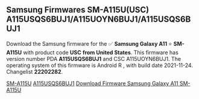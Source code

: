 <h2>Samsung Firmwares SM-A115U(USC) A115USQS6BUJ1/A115UOYN6BUJ1/A115USQS6BUJ1</h2>
Download the Samsung firmware for the ✅ <strong>Samsung Galaxy A11 </strong> ⭐ <strong>SM-A115U</strong> with product code <strong>USC</strong> <strong> from United States</strong>. This firmware has version number PDA <strong>A115USQS6BUJ1</strong> and CSC A115UOYN6BUJ1. The operating system of this firmware is Android R , with build date 2021-11-24. Changelist <strong>22202282</strong>.


[SM-A115U](https://samfirm.shop/samsung/model/SM-A115U)
[A115USQS6BUJ1](https://samfirm.shop/samsung/pda/A115USQS6BUJ1)
[Download Firmware Samsung Galaxy A11 SM-A115U](https://samfirm.shop/samsung/firmware/477047)
